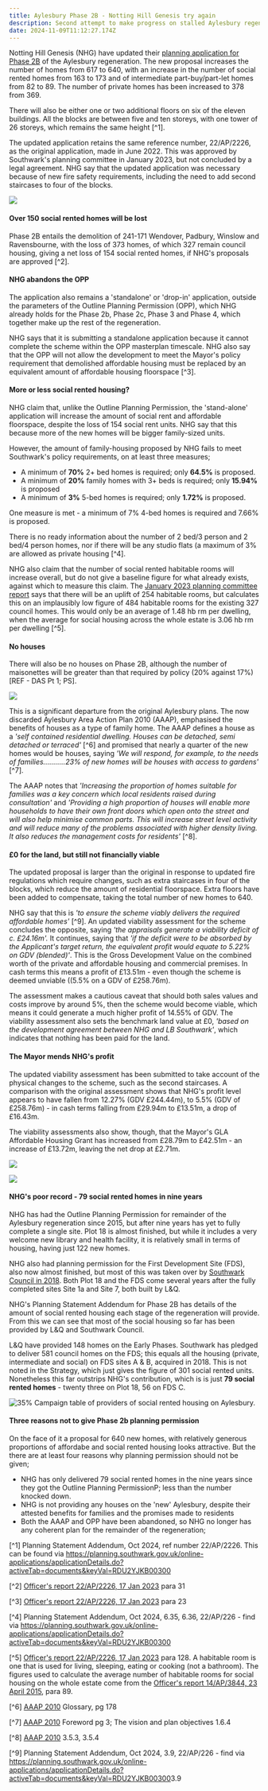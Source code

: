 ```yaml
---
title: Aylesbury Phase 2B - Notting Hill Genesis try again
description: Second attempt to make progress on stalled Aylesbury regeneration
date: 2024-11-09T11:12:27.174Z
---
```

Notting Hill Genesis (NHG) have updated their [planning application for Phase 2B](https://planning.southwark.gov.uk/online-applications/applicationDetails.do?activeTab=documents&keyVal=RDU2YJKB00300) of the Aylesbury regeneration.  The new proposal increases the number of homes from 617 to 640, with an increase in the number of social rented homes from 163 to 173 and of intermediate part-buy/part-let homes from 82 to 89.  The number of private homes has been increased to 378 from 369.

There will also be either one or two additional floors on six of the eleven buildings. All the blocks are between five and ten storeys, with one tower of 26 storeys, which remains the same height [^1].

The updated application retains the same reference number, 22/AP/2226, as the original application, made in June 2022.  This was approved by Southwark's planning committee in January 2023, but not concluded by a legal agreement.  NHG say that the updated application was necessary because of new fire safety requirements, including the need to add second staircases to four of the blocks.

![](img/22_ap_2226-design_and_access_statement__part_15_.-3521594.pdf-adobe-acrobat-reader-64-bit-09_11_2024-16_32_16.png)

#### Over 150 social rented homes will be lost

Phase 2B entails the demolition of 241-171 Wendover, Padbury, Winslow and Ravensbourne, with the loss of 373 homes, of which 327 remain council housing, giving a net loss of 154 social rented homes, if NHG's proposals are approved [^2].

#### NHG abandons the OPP

The application also remains a 'standalone' or 'drop-in' application, outside the parameters of the Outline Planning Permission (OPP), which NHG already holds for the Phase 2b, Phase 2c, Phase 3 and Phase 4, which together make up the rest of the regeneration.

NHG says that it is submitting a standalone application because it cannot complete the scheme within the OPP masterplan timescale.  NHG also say that the OPP will not allow the development to meet the Mayor's policy requirement that demolished affordable housing must be replaced by an equivalent amount of affordable housing floorspace [^3].

#### More or less social rented housing?

NHG claim that, unlike the Outline Planning Permission, the 'stand-alone' application will increase the amount of social rent and affordable floorspace, despite the loss of 154 social rent units.  NHG say that this because more of the new homes will be bigger family-sized units.  

However, the amount of family-housing proposed by NHG fails to meet Southwark's policy requirements, on at least three measures;

* A minimum of **70%** 2+ bed homes is required; only **64.5%** is proposed.
* A minimum of **20%** family homes with 3+ beds is required; only **15.94%** is proposed
* A minimum of **3%** 5-bed homes is required; only **1.72%** is proposed. 

One measure is met - a minimum of 7% 4-bed homes is required and 7.66% is proposed.

There is no ready information about the number of 2 bed/3 person and 2 bed/4 person homes, nor if there will be any studio flats (a maximum of 3% are allowed as private housing [^4].

NHG also claim that the number of social rented habitable rooms will increase overall, but do not give a baseline figure for what already exists, against which to measure this claim.  The [January 2023 planning committee report](https://moderngov.southwark.gov.uk/documents/s111174/Report%20-%20Aylesbury%20Phase%202B.pdf) says that there will be an uplift of 254 habitable rooms, but calculates this on an implausibly low figure of 484 habitable rooms for the existing 327 council homes.  This would only be an average of 1.48 hb rm per dwelling, when the average for social housing across the whole estate is 3.06 hb rm per dwelling [^5]. 

#### No houses

There will also be no houses on Phase 2B, although the number of maisonettes will be greater than that required by policy (20% against 17%) \[REF - DAS Pt 1; PS].

![](img/22_ap_2226-design_and_access_statement__part_15_.-3521594.pdf-adobe-acrobat-reader-64-bit-09_11_2024-17_08_01.png)

This is a significant departure from the original Aylesbury plans.  The now discarded Aylesbury Area Action Plan 2010 (AAAP), emphasised the benefits of houses as a type of family home.  The AAAP defines a house as a *'self contained residential dwelling. Houses can be detached, semi detached or terraced'* [^6] and promised that nearly a quarter of the new homes would be houses, saying *'We will respond, for example, to the needs of families...........23% of new homes will be houses with access to gardens'* [^7].  

The AAAP notes that *'Increasing the proportion of homes suitable for families was a key concern which local residents raised during consultation'* and *'Providing a high proportion of houses will enable more households to have their own front doors which open onto the street and will also help minimise common parts. This will increase street level activity and will reduce many of the problems associated with higher density living. It also reduces the management costs for residents'* [^8].

#### £0 for the land, but still not financially viable

The updated proposal is larger than the original in response to updated fire regulations which require changes, such as extra staircases in four of the blocks, which reduce the amount of residential floorspace.  Extra floors have been added to compensate, taking the total number of new homes to 640.

NHG say that this is *'to ensure the scheme viably delivers the required affordable homes'* [^9].  An updated viability assessment for the scheme concludes the opposite, saying *'the appraisals generate a viability deficit of c. £24.16m'.*  It continues, saying that *'if the deficit were to be absorbed by the Applicant's target return, the equivalent profit would equate to 5.22% on GDV (blended)'*.  This is the Gross Development Value on the combined worth of the private and affordable housing and commercial premises.  In cash terms this means a profit of £13.51m - even though the scheme is deemed unviable ((5.5% on a GDV of £258.76m).  

The assessment makes a cautious caveat that should both sales values and costs improve by around 5%, then the scheme would become viable, which means it could generate a much higher profit of 14.55% of GDV.  The viability assessment also sets the benchmark land value at £0, *'based on the development agreement between NHG and LB Southwark'*, which indicates that nothing has been paid for the land.

#### The Mayor mends NHG's profit

The updated viability assessment has been submitted to take account of the physical changes to the scheme, such as the second staircases.  A comparison with the original assessment shows that NHG's profit level appears to have fallen from 12.27% (GDV £244.44m), to 5.5% (GDV of £258.76m) - in cash terms falling from £29.94m to £13.51m, a drop of £16.43m.

The viability assessments also show, though, that the Mayor's GLA Affordable Housing Grant has increased from £28.79m to £42.51m - an increase of £13.72m, leaving the net drop at £2.71m.

![](img/exhibition_boards_150624.pdf-adobe-acrobat-reader-64-bit-11_11_2024-09_52_45.png)

![](img/22_ap_2226-design_and_access_statement__part_1_.-3521527.pdf-adobe-acrobat-reader-64-bit-09_11_2024-15_51_51.png)

#### NHG's poor record - 79 social rented homes in nine years

NHG has had the Outline Planning Permission for remainder of the Aylesbury regeneration since 2015, but after nine years has yet to fully complete a single site. Plot 18 is almost finished, but while it includes a very welcome new library and health facility, it is relatively small in terms of housing, having just 122 new homes. 

NHG also had planning permission for the First Development Site (FDS), also now almost finished, but most of this was taken over by [Southwark Council in 2018](https://www.35percent.org/posts/2020-07-09-aylesbury-estate-fds-variation/).  Both Plot 18 and the FDS come several years after the fully completed sites Site 1a and Site 7, both built by L&Q.

NHG's Planning Statement Addendum for Phase 2B has details of the amount of social rented housing each stage of the regeneration will provide.  From this we can see that most of the social housing so far has been provided by L&Q and Southwark Council.  

L&Q have provided 148 homes on the Early Phases.  Southwark has pledged to deliver 581 council homes on the FDS; this equals all the housing (private, intermediate and social) on FDS sites A & B, acquired in 2018.  This is not noted in the Strategy, which just gives the figure of 301 social rented units.  Nonetheless this far outstrips NHG's contribution, which is is just **79 social rented homes** - twenty three on Plot 18, 56 on FDS C.

![](img/table_providers_of_social_rented_homes_121124-word-21_11_2024-09_25_58.png "35% Campaign table of providers of social rented housing on Aylesbury.")

#### Three reasons not to give Phase 2b planning permission

On the face of it a proposal for 640 new homes, with relatively generous proportions of affordabe and social rented housing looks attractive. But the there are at least four reasons why planning permission should not be given; 

* NHG has only delivered 79 social rented homes in the nine years since they got the Outline Planning PermissionP; less than the number knocked down.
* NHG is not providing any houses on the 'new' Aylesbury, despite their attested benefits for families and the promises made to residents
* Both the AAAP and OPP have been abandoned, so NHG no longer has any coherent plan for the remainder of the regeneration;

[^1] Planning Statement Addendum, Oct 2024, ref number 22/AP/2226.  This can be found via <https://planning.southwark.gov.uk/online-applications/applicationDetails.do?activeTab=documents&keyVal=RDU2YJKB00300>

[^2] [Officer's report 22/AP/2226, 17 Jan 2023](https://moderngov.southwark.gov.uk/documents/s111174/Report%20-%20Aylesbury%20Phase%202B.pdf) para 31

[^3] [Officer's report 22/AP/2226, 17 Jan 2023](https://moderngov.southwark.gov.uk/documents/s111174/Report%20-%20Aylesbury%20Phase%202B.pdf) para 23

[^4] Planning Statement Addendum, Oct 2024, 6.35, 6.36, 22/AP/226 - find via <https://planning.southwark.gov.uk/online-applications/applicationDetails.do?activeTab=documents&keyVal=RDU2YJKB00300>

[^5] [Officer's report 22/AP/2226, 17 Jan 2023](https://moderngov.southwark.gov.uk/documents/s111174/Report%20-%20Aylesbury%20Phase%202B.pdf)  para 128.  A habitable room is one that is used for living, sleeping, eating or cooking (not a bathroom).  The figures used to calculate the average number of habitable rooms for social housing on the whole estate come from the [Officer's report 14/AP/3844, 23 April 2015](https://moderngov.southwark.gov.uk/documents/s53361/Report.pdf), para 89.

[^6] [AAAP 2010](https://www.southwark.gov.uk/assets/attach/1647/Aylesbury-AAP-2010.pdf) Glossary, pg 178

[^7] [AAAP 2010](https://www.southwark.gov.uk/assets/attach/1647/Aylesbury-AAP-2010.pdf) Foreword pg 3; The vision and plan objectives 1.6.4

[^8] [AAAP 2010](https://www.southwark.gov.uk/assets/attach/1647/Aylesbury-AAP-2010.pdf) 3.5.3, 3.5.4

[^9] Planning Statement Addendum, Oct 2024, 3.9, 22/AP/226 - find via <https://planning.southwark.gov.uk/online-applications/applicationDetails.do?activeTab=documents&keyVal=RDU2YJKB00300>3.9